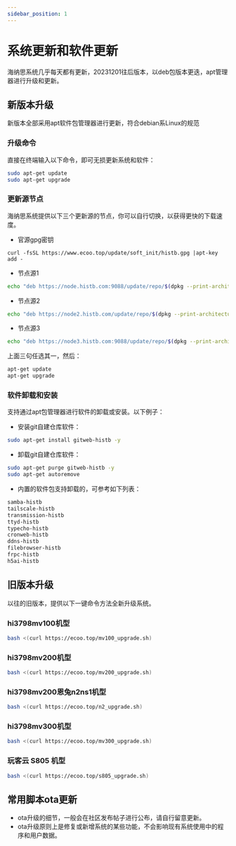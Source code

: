 ```yaml
---
sidebar_position: 1
---
```


# 系统更新和软件更新

海纳思系统几乎每天都有更新，20231201往后版本，以deb包版本更迭，apt管理器进行升级和更新。

## 新版本升级

新版本全部采用apt软件包管理器进行更新，符合debian系Linux的规范

### 升级命令

直接在终端输入以下命令，即可无损更新系统和软件：

```bash
sudo apt-get update
sudo apt-get upgrade
```

### 更新源节点

海纳思系统提供以下三个更新源的节点，你可以自行切换，以获得更快的下载速度。  

- 官源gpg密钥

```
curl -fsSL https://www.ecoo.top/update/soft_init/histb.gpg |apt-key add -
```

- 节点源1

```bash
echo "deb https://node.histb.com:9088/update/repo/$(dpkg --print-architecture) histb main" > /etc/apt/sources.list.d/histb.list
```

- 节点源2

```bash
echo "deb https://node2.histb.com/update/repo/$(dpkg --print-architecture) histb main" > /etc/apt/sources.list.d/histb.list
```

- 节点源3

```bash
echo "deb https://node3.histb.com:9088/update/repo/$(dpkg --print-architecture) histb main" > /etc/apt/sources.list.d/histb.list
```

上面三句任选其一，然后：

```bash
apt-get update
apt-get upgrade
```

### 软件卸载和安装

支持通过apt包管理器进行软件的卸载或安装。以下例子：  

- 安装git自建仓库软件：  

```bash
sudo apt-get install gitweb-histb -y
```

- 卸载git自建仓库软件：  

```bash
sudo apt-get purge gitweb-histb -y
sudo apt-get autoremove
```

- 内置的软件包支持卸载的，可参考如下列表：  
```html
samba-histb
tailscale-histb
transmission-histb
ttyd-histb
typecho-histb
cronweb-histb
ddns-histb
filebrowser-histb
frpc-histb
h5ai-histb
```

## 旧版本升级  

以往的旧版本，提供以下一键命令方法全新升级系统。  

### hi3798mv100机型  

```bash
bash <(curl https://ecoo.top/mv100_upgrade.sh)
```

### hi3798mv200机型

```bash
bash <(curl https://ecoo.top/mv200_upgrade.sh)
```

### hi3798mv200恩兔n2ns1机型

```bash
bash <(curl https://ecoo.top/n2_upgrade.sh)
```

### hi3798mv300机型

```bash
bash <(curl https://ecoo.top/mv300_upgrade.sh)
```

### 玩客云 S805 机型

```bash
bash <(curl https://ecoo.top/s805_upgrade.sh)
```


## 常用脚本ota更新

- ota升级的细节，一般会在社区发布帖子进行公布，请自行留意更新。
- ota升级原则上是修复或新增系统的某些功能，不会影响现有系统使用中的程序和用户数据。
